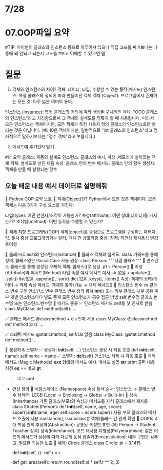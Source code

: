 # 7/28
# 07.OOP파일 요약

#TIP: 파이썬이 클래스와 인스턴스 등으로 이루어져 있으니 직접 코드를 짜기보다는 나중에 왜 안되고 되는지 코드를
#보고 이해할 수 있으면 됌

# 질문
1. 객체와 인스턴스의 차이?
객체: 데이터, 타입, 수행할 수 있는 동작(메서드)
인스턴스: 특정 클래스의 정의에 따라 만들어진 객체
객체 (Object): 프로그램에서 존재하는 모든 것. 아주 넓은 의미의 용어.

인스턴스 (Instance): 특정 클래스의 정의에 따라 생성된 구체적인 객체. "OOO 클래스의 인스턴스"라고 지칭함으로써
그 객체의 설계도를 명확히 할 때 사용됩니다.
따라서 모든 인스턴스는 객체이지만, 모든 객체가 특정 사용자 정의 클래스의 인스턴스로만 불리는 것은 아닙니다.
(예: 10은 객체이지만, 일반적으로 "int 클래스의 인스턴스"라고 명시적으로 말하기보다는 "정수 객체"라고 부릅니다.)

2. 메서드에 추가인자 받기

#더 요약
클래스: 제품의 설계도
인스턴스: 클래스의 예시, 파생..메모리에 살아있는 객체
객체: 설계도로 만든 제품
속성: 클래스 안의 변수
메서드: 클래스 안의 함수
생성자: 객체를 만들 때 실행되는 함수

## 오늘 배운 내용 예시 데이터로 설명해줘
🧱 Python OOP 요약 노트
🔸 객체(Object)란?
Python에서 모든 것은 객체이다.
모든 객체는 다음 3가지 구성 요소를 가진다:

타입(type): 어떤 연산자/조작이 가능한가?
속성(attribute): 어떤 상태(데이터)를 가지는가?
조작법(method): 어떤 동작을 수행할 수 있는가?

🔸 객체 지향 프로그래밍(OOP)
객체(object)를 중심으로 프로그램을 구성하는 패러다임.
절차 중심 프로그래밍과는 달리, 객체 간 상호작용 중심.
장점:
직관성
재사용성
변경 용이성

🔸 클래스(Class)와 인스턴스(Instance)
📌 클래스
객체의 설계도.
class 키워드를 통해 정의.
클래스명은 PascalCase 사용 권장.
class Person:
    """사람 클래스"""
📌 인스턴스
클래스를 통해 생성된 구체적 객체.
클래스()로 생성.
p1 = Person()
🔸 속성(Attribute)과 메서드(Method)
타입
속성 예시
메서드 예시
str
없음
.capitalize(), .split()
list
없음
.append(), .sort()
dict
없음
.keys(), .items()
속성: 객체의 상태/데이터 → 객체.속성
메서드: 객체의 동작/기능 → 객체.메서드()
🔸 인스턴스 변수 vs 클래스 변수
구분
인스턴스 변수
클래스 변수
정의 위치
__init__() 또는 외부
클래스 내부
공유 여부
개별 인스턴스마다 별도 존재
모든 인스턴스가 공유
접근 방법
self.변수명
클래스.변수명 또는 인스턴스.변수명
🔸 메서드 종류
✅ 인스턴스 메서드
self를 첫 인자로 받음
class MyClass:
		def method(self):
		    ...
		
✅ 클래스 메서드
@classmethod + cls 인자 사용
class MyClass:
		@classmethod
		def method(cls):
		    ...
		
✅ 스태틱 메서드
@staticmethod, self/cls 없음
class MyClass:
		@staticmethod
		def method():
		    ...
		
🔸 생성자 & 소멸자
✅ 생성자: __init__(self, ...)
인스턴스 생성 시 자동 호출
def __init__(self, name):
    self.name = name
✅ 소멸자: __del__(self)
인스턴스 삭제 시 자동 호출
🔸 매직 메서드 (Magic Methods)
__xxx__ 형태의 메서드
예시:
메서드
설명
__str__
print 출력 내용 지정
__eq__
== 비교
__gt__
> 비교
__add__
+ 연산 정의
🔸 네임스페이스 (Namespace)
속성 탐색 순서: 인스턴스 → 클래스
변수 탐색은: LEGB (Local → Enclosing → Global → Built-in)
🔸 상속 (Inheritance)
기존 클래스(부모)의 속성과 메서드를 자식 클래스에서 재사용
class Student(Person):
    def __init__(self, name, age, score):
        super().__init__(name, age)
        self.score = score
super() 사용
부모 클래스의 메서드 호출에 사용
isinstance(), issubclass()
객체/클래스 간 관계 확인
🔸 OOP의 4대 핵심 원칙
추상화(Abstraction): 공통된 특징만 표현 (예: Person → Student, Teacher 상속)
상속(Inheritance): 코드 재사용
다형성(Polymorphism): 같은 이름의 메서드가 상황에 따라 다르게 동작
캡슐화(Encapsulation): 내부 구현은 감추고, 필요한 기능만 노출
🔸 예제: Circle 클래스
class Circle:
    pi = 3.1415

    def __init__(self, r):
        self.r = r

    def get_area(self):
        return round(self.pi * self.r ** 2, 3)

